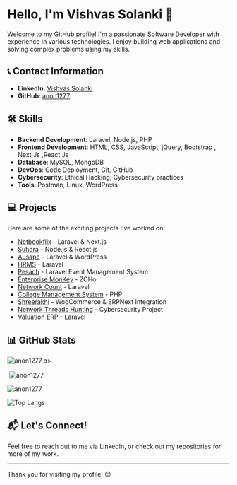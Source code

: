 # Hello, I'm **Vishvas Solanki** 👋

Welcome to my GitHub profile! I'm a passionate Software Developer with experience in various technologies. I enjoy building web applications and solving complex problems using my skills. 

## 📞 Contact Information
- **LinkedIn**: [Vishvas Solanki](https://www.linkedin.com/in/vishvas-solanki-293587192)
- **GitHub**: [anon1277](https://github.com/anon1277)

## 🛠️ Skills
- **Backend Development**: Laravel, Node.js, PHP
- **Frontend Development**: HTML, CSS, JavaScript, jQuery, Bootstrap , Next Js ,React Js
- **Database**: MySQL, MongoDB
- **DevOps**: Code Deployment, Git, GitHub
- **Cybersecurity**: Ethical Hacking, Cybersecurity practices
- **Tools**: Postman, Linux, WordPress

## 💻 Projects
Here are some of the exciting projects I've worked on:

- [Netbookflix](#) - Laravel & Next.js
- [Suhora](#) - Node.js & React.js
- [Ausape](#) - Laravel & WordPress
- [HRMS](#) - Laravel
- [Pesach](#) - Laravel Event Management System
- [Enterprise MonKey](#) - ZOHo
- [Network Count](#) - Laravel
- [College Management System](#) - PHP
- [Shreerakhi](#) - WooCommerce & ERPNext Integration
- [Network Threads Hunting](#) - Cybersecurity Project
- [Valuation ERP](#) - Laravel

## 📊 GitHub Stats

p><img align="left" src="https://github-readme-stats.vercel.app/api/top-langs?username=anon1277&show_icons=true&locale=en&layout=compact" alt="anon1277" /></p>

<p>&nbsp;<img align="center" src="https://github-readme-stats.vercel.app/api?username=anon1277&show_icons=true&locale=en" alt="anon1277" /></p>

<p><img align="center" src="https://github-readme-streak-stats.herokuapp.com/?user=anon1277&" alt="anon1277" /></p>

![Top Langs](https://github-readme-stats.vercel.app/api/top-langs/?username=anon1277&layout=compact&langs_count=10)

## 📬 Let's Connect!
Feel free to reach out to me via LinkedIn, or check out my repositories for more of my work.

---

Thank you for visiting my profile! 😊

